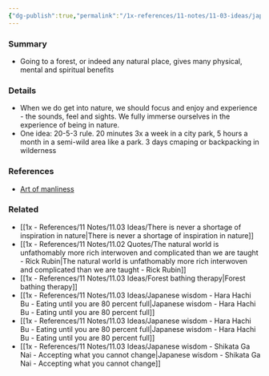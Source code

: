 ```yaml
---
{"dg-publish":true,"permalink":"/1x-references/11-notes/11-03-ideas/japanese-wisdom-shinrin-yoku-forest-bathing/","title":"Japanese wisdom - Shinrin-Yoku - Forest Bathing","created":"2023-08-12T09:32:32.823+03:00","updated":"2024-02-14T20:18:29.058+03:00"}
---
```


### Summary
- Going to a forest, or indeed any natural place, gives many physical, mental and spiritual benefits

### Details
- When we do get into nature, we should focus and enjoy and experience - the sounds, feel and sights. We fully immerse ourselves in the experience of being in nature.
- One idea: 20-5-3 rule. 20 minutes 3x a week in a city park, 5 hours a month in a semi-wild area like a park. 3 days cmaping or backpacking in wilderness

### References
- [Art of manliness](https://www.artofmanliness.com/character/advice/7-japanese-concepts-that-can-improve-your-life/)

### Related
- [[1x - References/11 Notes/11.03 Ideas/There is never a shortage of inspiration in nature\|There is never a shortage of inspiration in nature]]
- [[1x - References/11 Notes/11.02 Quotes/The natural world is unfathomably more rich interwoven and complicated than we are taught - Rick Rubin\|The natural world is unfathomably more rich interwoven and complicated than we are taught - Rick Rubin]]
- [[1x - References/11 Notes/11.03 Ideas/Forest bathing therapy\|Forest bathing therapy]]
- [[1x - References/11 Notes/11.03 Ideas/Japanese wisdom - Hara Hachi Bu - Eating until you are 80 percent full\|Japanese wisdom - Hara Hachi Bu - Eating until you are 80 percent full]]
- [[1x - References/11 Notes/11.03 Ideas/Japanese wisdom - Hara Hachi Bu - Eating until you are 80 percent full\|Japanese wisdom - Hara Hachi Bu - Eating until you are 80 percent full]]
- [[1x - References/11 Notes/11.03 Ideas/Japanese wisdom - Shikata Ga Nai - Accepting what you cannot change\|Japanese wisdom - Shikata Ga Nai - Accepting what you cannot change]]